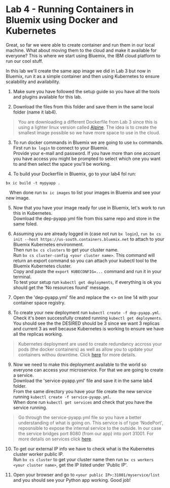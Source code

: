 # Lab 4 - Running Containers in Bluemix using Docker and Kubernetes
Great, so far we were able to create container and run them in our local machine. What about moving them to the cloud and make it available for everyone? This is where we start using Bluemix, the IBM cloud platform to run our cool stuff.

In this lab we'll create the same app image we did in Lab 3 but now in Bluemix, run it as a simple container and then using Kubernetes to ensure scalability and availability.

1. Make sure you have followed the setup guide so you have all the tools and plugins available for this lab.

2. Download the files from this folder and save them in the same local folder (name it lab4).
>You are downloading a different Dockerfile from Lab 3 since this is using a lighter linux version called [Alpine](https://alpinelinux.org/). The idea is to create the smallest image possible so we have more space to use in the cloud.

3. To run docker commands in Bluemix we are going to use `bx` commands. First run `bx login` to connect to your Bluemix.
<BR>Provide your e-mail and password. If you have more than one account you have access you might be prompted to select which one you want to and then select the space you'll be working.

4. To build your Dockerfile in Bluemix, go to your lab4 fol run:
```
bx ic build -t mypyapp .
```
&nbsp;&nbsp;&nbsp;When done run `bx ic images` to list your images in Bluemix and see your new image.

5. Now that you have your image ready for use in Bluemix, let's work to run this in Kubernetes.<BR>
Download the dep-pyapp.yml file from this same repo and store in the same foled.

6. Assuming you are already logged in (case not run `bx login`), `run bx cs init --host https://us-south.containers.bluemix.net` to attach to your Bluemix Kubernetes environment.<BR>
Then run `bx cs clusters` to get your cluster name.<BR>
Run `bx cs cluster-config <your cluster name>`. This command will return an export command so you can attach your kubectl tool to the Bluemix Kubernetes cluster.<BR>
Copy and paste the `export KUBECONFIG=...` command and run it in your terminal.<BR>
To test your setup run `kubectl get deployments`, if everything is ok you should get the 'No resources found' message.

7. Open the 'dep-pyapp.yml' file and replace the <> on line 14 with your container space registry.

8. To create your new deployment run `kubectl create -f dep-pyapp.yml`. Check it's been successfully created running `kubectl get deployments`.<BR>
You should see the the DESIRED should be 3 since we want 3 replicas and current 3 as well because Kubernetes is working to ensure we have all the replicas working.
>Kubernetes deployment are used to create redundancy accross your pods (the docker containers) as well as allow you to update your containers withou downtime. Click [here](https://kubernetes.io/docs/concepts/workloads/controllers/deployment/) for more details.

9. Now we need to make this deployment available to the world so everyone can access your microservice. For that we are going to create a service.<BR>
Download the 'service-pyapp.yml' file and save it in the same lab4 folder.<BR>
From the same directory you have your file create the new service running `kubectl create -f service-pyapp.yml`.<BR>
When done run `kubectl get services` and check that you have the service running.
>Go through the service-pyapp.yml file so you have a better understanding of what is going on. This service is of type 'NodePort', reposnsible to expose the internal service to the outside. In our case the service bridges port 8080 (from our app) into port 31001. For more details on services click [here](https://kubernetes.io/docs/concepts/services-networking/service/).

10. To get our external IP info we have to check what is the Kubernetes cluster worker public IP.<BR>
Run `bx cs cluster` to get your cluster name then run `bx cs workers <your cluster name>`, get the IP listed under 'Public IP'.

11. Open your browser and go to `<your public IP>:31001/myservice/list` and you should see your Python app working. Good job!
